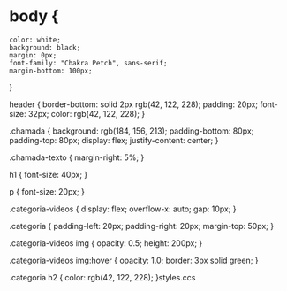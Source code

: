 # body {
    color: white;
    background: black;
    margin: 0px;
    font-family: "Chakra Petch", sans-serif;
    margin-bottom: 100px;
}

header {
    border-bottom: solid 2px rgb(42, 122, 228);
    padding: 20px;
    font-size: 32px;
    color: rgb(42, 122, 228);
}

.chamada {
    background: rgb(184, 156, 213);
    padding-bottom: 80px;
    padding-top: 80px;
    display: flex;
    justify-content: center;
}

.chamada-texto {
    margin-right: 5%;
}

h1 {
    font-size: 40px;
}

p {
    font-size: 20px;
}

.categoria-videos {
    display: flex;
    overflow-x: auto;
    gap: 10px;
}

.categoria {
    padding-left: 20px;
    padding-right: 20px;
    margin-top: 50px;
}

.categoria-videos img {
    opacity: 0.5;
    height: 200px;
}

.categoria-videos img:hover {
    opacity: 1.0;
    border: 3px solid green;
}

.categoria h2 {
    color: rgb(42, 122, 228);
}styles.ccs
